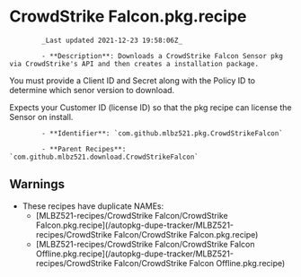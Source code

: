 # CrowdStrike Falcon.pkg.recipe

            _Last updated 2021-12-23 19:58:06Z_

            - **Description**: Downloads a CrowdStrike Falcon Sensor pkg via CrowdStrike's API and then creates a installation package.

You must provide a Client ID and Secret along with the Policy ID to determine which senor version to download.

Expects your Customer ID (license ID) so that the pkg recipe can license the Sensor on install.


            - **Identifier**: `com.github.mlbz521.pkg.CrowdStrikeFalcon`

            - **Parent Recipes**: `com.github.mlbz521.download.CrowdStrikeFalcon`

## Warnings

- These recipes have duplicate NAMEs:
    - [MLBZ521-recipes/CrowdStrike Falcon/CrowdStrike Falcon.pkg.recipe](/autopkg-dupe-tracker/MLBZ521-recipes/CrowdStrike Falcon/CrowdStrike Falcon.pkg.recipe)
    - [MLBZ521-recipes/CrowdStrike Falcon/CrowdStrike Falcon Offline.pkg.recipe](/autopkg-dupe-tracker/MLBZ521-recipes/CrowdStrike Falcon/CrowdStrike Falcon Offline.pkg.recipe)